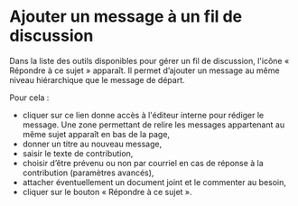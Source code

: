 # Ajouter un message à un fil de discussion

Dans la liste des outils disponibles pour gérer un fil de discussion, l'icône « Répondre à ce sujet » apparaît. Il permet d’ajouter un message au même niveau hiérarchique que le message de départ.

Pour cela :

* cliquer sur ce lien donne accès à l'éditeur interne pour rédiger le message. Une zone permettant de relire les messages appartenant au même sujet apparaît en bas de la page,
* donner un titre au nouveau message,
* saisir le texte de contribution,
* choisir d’être prévenu ou non par courriel en cas de réponse à la contribution \(paramètres avancés\),
* attacher éventuellement un document joint et le commenter au besoin,
* cliquer sur le bouton « Répondre à ce sujet ».

